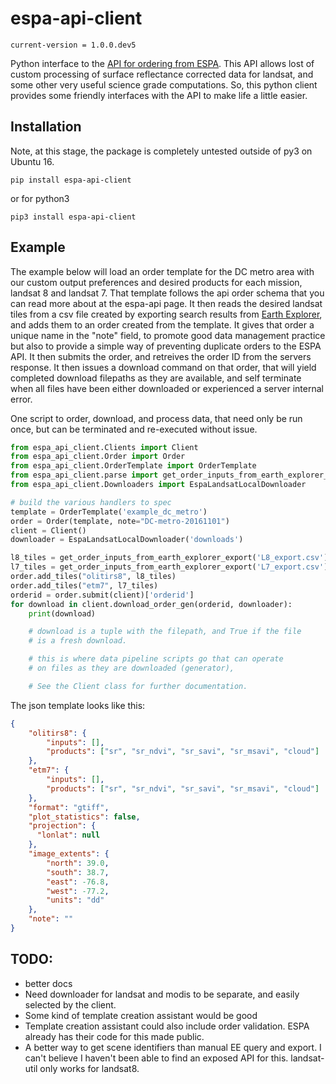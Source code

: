# espa-api-client
`current-version = 1.0.0.dev5`

Python interface to the [API for ordering from ESPA](https://github.com/USGS-EROS/espa-api). This API allows lost of custom processing of surface reflectance corrected data for landsat, and some other very useful science grade computations. So, this python client provides some friendly interfaces with the API to make life a little easier.

## Installation
Note, at this stage, the package is completely untested outside of py3 on Ubuntu 16. 

```
pip install espa-api-client
```
or for python3
```
pip3 install espa-api-client
```

## Example
The example below will load an order template for the DC metro area with our custom output preferences
and desired products for each mission, landsat 8 and landsat 7. That template follows the api order schema
that you can read more about at the espa-api page. It then reads the desired landsat tiles from a csv file created by
exporting search results from [Earth Explorer](http://earthexplorer.usgs.gov/), and adds them to an order created
from the template. It gives that order a unique name in the "note" field, to promote good data management practice but also
to provide a simple way of preventing duplicate orders to the ESPA API. It then submits the order, and retreives the order 
ID from the servers response. It then issues a download command on that order, that will yield completed download 
filepaths as they are available, and self terminate when all files have been either downloaded or experienced a server internal error.

One script to order, download, and process data, that need only be run once, but can be terminated and 
re-executed without issue.

```python
from espa_api_client.Clients import Client
from espa_api_client.Order import Order
from espa_api_client.OrderTemplate import OrderTemplate
from espa_api_client.parse import get_order_inputs_from_earth_explorer_export
from espa_api_client.Downloaders import EspaLandsatLocalDownloader

# build the various handlers to spec
template = OrderTemplate('example_dc_metro')
order = Order(template, note="DC-metro-20161101")
client = Client()
downloader = EspaLandsatLocalDownloader('downloads')

l8_tiles = get_order_inputs_from_earth_explorer_export('L8_export.csv')
l7_tiles = get_order_inputs_from_earth_explorer_export('L7_export.csv')
order.add_tiles("olitirs8", l8_tiles)
order.add_tiles("etm7", l7_tiles)
orderid = order.submit(client)['orderid']
for download in client.download_order_gen(orderid, downloader):
    print(download)

    # download is a tuple with the filepath, and True if the file
    # is a fresh download.

    # this is where data pipeline scripts go that can operate
    # on files as they are downloaded (generator),

    # See the Client class for further documentation.

```

The json template looks like this:
```json
{
    "olitirs8": {
        "inputs": [],
        "products": ["sr", "sr_ndvi", "sr_savi", "sr_msavi", "cloud"]
    },
    "etm7": {
        "inputs": [],
        "products": ["sr", "sr_ndvi", "sr_savi", "sr_msavi", "cloud"]
    },
    "format": "gtiff",
    "plot_statistics": false,
    "projection": {
      "lonlat": null
    },
    "image_extents": {
        "north": 39.0,
        "south": 38.7,
        "east": -76.8,
        "west": -77.2,
        "units": "dd"
    },
    "note": ""
}
```

## TODO:
* better docs
* Need downloader for landsat and modis to be separate, and easily selected by the client.
* Some kind of template creation assistant would be good
* Template creation assistant could also include order validation. ESPA already has their code for this made public.
* A better way to get scene identifiers than manual EE query and export. I can't believe I haven't been able to find an exposed API for this. landsat-util only works for landsat8.
